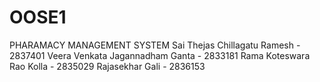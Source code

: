 # OOSE1
PHARAMACY MANAGEMENT SYSTEM
Sai Thejas Chillagatu Ramesh - 2837401 
Veera Venkata Jagannadham Ganta - 2833181 
Rama Koteswara Rao Kolla - 2835029 
Rajasekhar Gali - 2836153 
